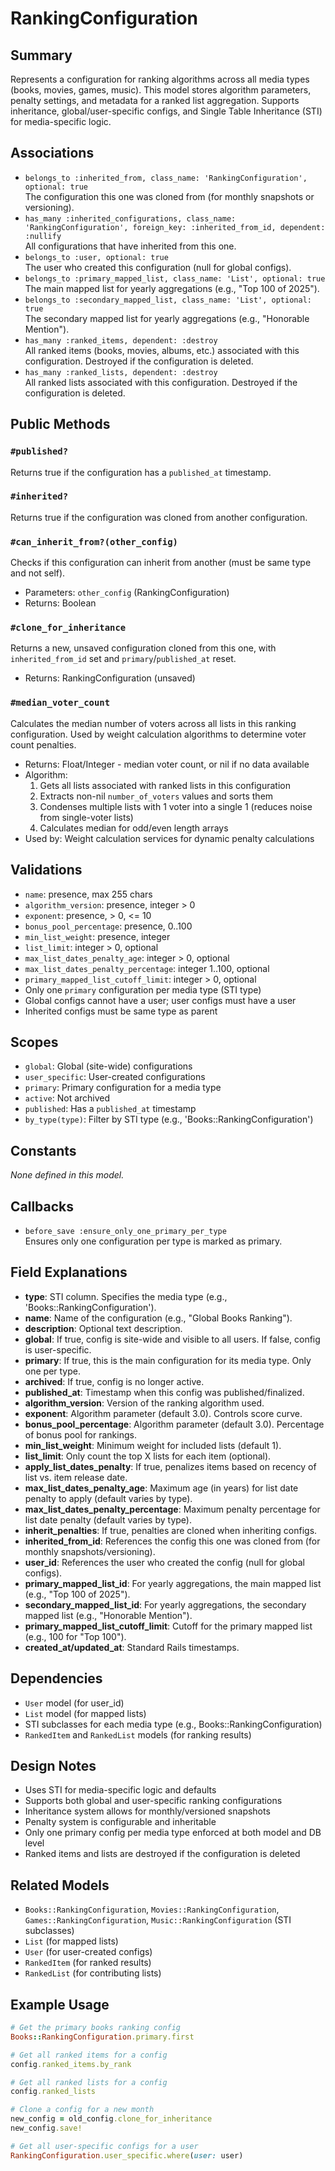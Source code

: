 # RankingConfiguration

## Summary
Represents a configuration for ranking algorithms across all media types (books, movies, games, music). This model stores algorithm parameters, penalty settings, and metadata for a ranked list aggregation. Supports inheritance, global/user-specific configs, and Single Table Inheritance (STI) for media-specific logic.

## Associations
- `belongs_to :inherited_from, class_name: 'RankingConfiguration', optional: true`  
  The configuration this one was cloned from (for monthly snapshots or versioning).
- `has_many :inherited_configurations, class_name: 'RankingConfiguration', foreign_key: :inherited_from_id, dependent: :nullify`  
  All configurations that have inherited from this one.
- `belongs_to :user, optional: true`  
  The user who created this configuration (null for global configs).
- `belongs_to :primary_mapped_list, class_name: 'List', optional: true`  
  The main mapped list for yearly aggregations (e.g., "Top 100 of 2025").
- `belongs_to :secondary_mapped_list, class_name: 'List', optional: true`  
  The secondary mapped list for yearly aggregations (e.g., "Honorable Mention").
- `has_many :ranked_items, dependent: :destroy`  
  All ranked items (books, movies, albums, etc.) associated with this configuration. Destroyed if the configuration is deleted.
- `has_many :ranked_lists, dependent: :destroy`  
  All ranked lists associated with this configuration. Destroyed if the configuration is deleted.

## Public Methods

### `#published?`
Returns true if the configuration has a `published_at` timestamp.

### `#inherited?`
Returns true if the configuration was cloned from another configuration.

### `#can_inherit_from?(other_config)`
Checks if this configuration can inherit from another (must be same type and not self).
- Parameters: `other_config` (RankingConfiguration)
- Returns: Boolean

### `#clone_for_inheritance`
Returns a new, unsaved configuration cloned from this one, with `inherited_from_id` set and `primary`/`published_at` reset.
- Returns: RankingConfiguration (unsaved)

### `#median_voter_count`
Calculates the median number of voters across all lists in this ranking configuration. Used by weight calculation algorithms to determine voter count penalties.
- Returns: Float/Integer - median voter count, or nil if no data available
- Algorithm: 
  1. Gets all lists associated with ranked lists in this configuration
  2. Extracts non-nil `number_of_voters` values and sorts them
  3. Condenses multiple lists with 1 voter into a single 1 (reduces noise from single-voter lists)
  4. Calculates median for odd/even length arrays
- Used by: Weight calculation services for dynamic penalty calculations

## Validations
- `name`: presence, max 255 chars
- `algorithm_version`: presence, integer > 0
- `exponent`: presence, > 0, <= 10
- `bonus_pool_percentage`: presence, 0..100
- `min_list_weight`: presence, integer
- `list_limit`: integer > 0, optional
- `max_list_dates_penalty_age`: integer > 0, optional
- `max_list_dates_penalty_percentage`: integer 1..100, optional
- `primary_mapped_list_cutoff_limit`: integer > 0, optional
- Only one `primary` configuration per media type (STI type)
- Global configs cannot have a user; user configs must have a user
- Inherited configs must be same type as parent

## Scopes
- `global`: Global (site-wide) configurations
- `user_specific`: User-created configurations
- `primary`: Primary configuration for a media type
- `active`: Not archived
- `published`: Has a `published_at` timestamp
- `by_type(type)`: Filter by STI type (e.g., 'Books::RankingConfiguration')

## Constants
_None defined in this model._

## Callbacks
- `before_save :ensure_only_one_primary_per_type`  
  Ensures only one configuration per type is marked as primary.

## Field Explanations
- **type**: STI column. Specifies the media type (e.g., 'Books::RankingConfiguration').
- **name**: Name of the configuration (e.g., "Global Books Ranking").
- **description**: Optional text description.
- **global**: If true, config is site-wide and visible to all users. If false, config is user-specific.
- **primary**: If true, this is the main configuration for its media type. Only one per type.
- **archived**: If true, config is no longer active.
- **published_at**: Timestamp when this config was published/finalized.
- **algorithm_version**: Version of the ranking algorithm used.
- **exponent**: Algorithm parameter (default 3.0). Controls score curve.
- **bonus_pool_percentage**: Algorithm parameter (default 3.0). Percentage of bonus pool for rankings.
- **min_list_weight**: Minimum weight for included lists (default 1).
- **list_limit**: Only count the top X lists for each item (optional).
- **apply_list_dates_penalty**: If true, penalizes items based on recency of list vs. item release date.
- **max_list_dates_penalty_age**: Maximum age (in years) for list date penalty to apply (default varies by type).
- **max_list_dates_penalty_percentage**: Maximum penalty percentage for list date penalty (default varies by type).
- **inherit_penalties**: If true, penalties are cloned when inheriting configs.
- **inherited_from_id**: References the config this one was cloned from (for monthly snapshots/versioning).
- **user_id**: References the user who created the config (null for global configs).
- **primary_mapped_list_id**: For yearly aggregations, the main mapped list (e.g., "Top 100 of 2025").
- **secondary_mapped_list_id**: For yearly aggregations, the secondary mapped list (e.g., "Honorable Mention").
- **primary_mapped_list_cutoff_limit**: Cutoff for the primary mapped list (e.g., 100 for "Top 100").
- **created_at/updated_at**: Standard Rails timestamps.

## Dependencies
- `User` model (for user_id)
- `List` model (for mapped lists)
- STI subclasses for each media type (e.g., Books::RankingConfiguration)
- `RankedItem` and `RankedList` models (for ranking results)

## Design Notes
- Uses STI for media-specific logic and defaults
- Supports both global and user-specific ranking configurations
- Inheritance system allows for monthly/versioned snapshots
- Penalty system is configurable and inheritable
- Only one primary config per media type enforced at both model and DB level
- Ranked items and lists are destroyed if the configuration is deleted

## Related Models
- `Books::RankingConfiguration`, `Movies::RankingConfiguration`, `Games::RankingConfiguration`, `Music::RankingConfiguration` (STI subclasses)
- `List` (for mapped lists)
- `User` (for user-created configs)
- `RankedItem` (for ranked results)
- `RankedList` (for contributing lists)

## Example Usage
```ruby
# Get the primary books ranking config
Books::RankingConfiguration.primary.first

# Get all ranked items for a config
config.ranked_items.by_rank

# Get all ranked lists for a config
config.ranked_lists

# Clone a config for a new month
new_config = old_config.clone_for_inheritance
new_config.save!

# Get all user-specific configs for a user
RankingConfiguration.user_specific.where(user: user)
``` 